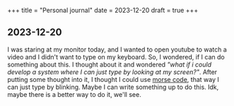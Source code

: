 +++
title = "Personal journal"
date = 2023-12-20
draft = true
+++

## 2023-12-20
I was staring at my monitor today, and I wanted to open youtube to watch a video and I didn't want to type on my keyboard. So, I wondered, if I can do something about this. I thought about it and wondered *"what if i could develop a system where I can just type by looking at my screen?"*. After putting some thought into it, I thought I could use [morse code](https://en.wikipedia.org/wiki/Morse_code), that way I can just type by blinking. Maybe I can write something up to do this. Idk, maybe there is a better way to do it, we'll see.


<!-- {{ img(id="https://uploads-ssl.webflow.com/5ff0b3326e5782a256714165/638b6f3a3d8d2e6bad1cb03b_Random22.1.jpg", alt="xfx6800xt", class="textCenter") }} -->